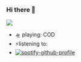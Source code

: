 ### Hi there 👋
![](https://komarev.com/ghpvc/?username=PierreGode&base=3360)

- 🛸 playing: COD
- ⚡listening to:
- [![spotify-github-profile](https://spotify-github-profile.kittinanx.com/api/view?uid=legion80g&cover_image=true&theme=default&show_offline=false&background_color=121212&interchange=false&bar_color_cover=true)](https://spotify-github-profile.kittinanx.com/api/view?uid=legion80g&redirect=true)

